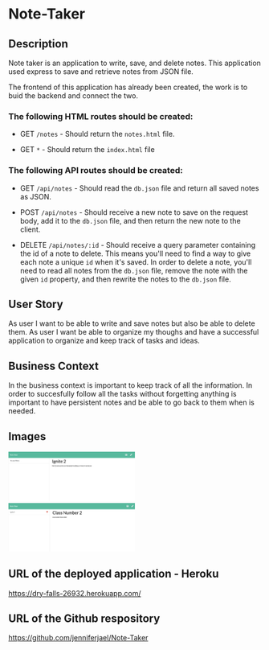 # Note-Taker

## Description

Note taker is an application to write, save, and delete notes. This application used express to save and retrieve notes from JSON file.

The frontend of this application has already been created, the work is to buid the backend and connect the two.

### The following HTML routes should be created:

  * GET `/notes` - Should return the `notes.html` file.

  * GET `*` - Should return the `index.html` file

### The following API routes should be created:

  * GET `/api/notes` - Should read the `db.json` file and return all saved notes as JSON.

  * POST `/api/notes` - Should receive a new note to save on the request body, add it to the `db.json` file, and then return the new note to the client.

  * DELETE `/api/notes/:id` - Should receive a query parameter containing the id of a note to delete. This means you'll need to find a way to give each note a unique `id` when it's saved. In order to delete a note, you'll need to read all notes from the `db.json` file, remove the note with the given `id` property, and then rewrite the notes to the `db.json` file.

## User Story

As user I want to be able to write and save notes but also be able to delete them. As user I want be able to organize my thoughs and have a successful application to organize and keep track of tasks and ideas.


## Business Context

In the business context is important to keep track of all the information. In order to succesfully follow all the tasks without forgetting anything is important to have persistent notes and be able to go back to them when is needed.

## Images

<img src='images/oneNote.png' alt='first note' width='50%' height='50%'>
<img src='images/secondNote.png' alt='one note saved and second created' width='50%' height='50%'>

## URL of the deployed application - Heroku
<https://dry-falls-26932.herokuapp.com/>
## URL of the Github respository
<https://github.com/jenniferjael/Note-Taker>




